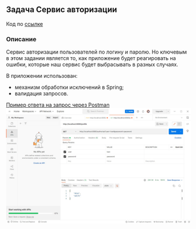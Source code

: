 ## Задача Сервис авторизации
Код по [ссылке](https://github.com/A-Sakhmina/netology_jclo_rest/tree/master/src/main/java/com/sakhmina)

### Описание
Сервис авторизации пользователей по логину и паролю. 
Но ключевым в этом задании является то, 
как приложение будет реагировать на ошибки, которые наш сервис будет выбрасывать в разных случаях.

В приложении использован:
- механизм обработки исключений в Spring;
- валидация запросов.


[Пример ответа на запрос через Postman](request_and_answer.jpg)
![](request_and_answer.jpg)
